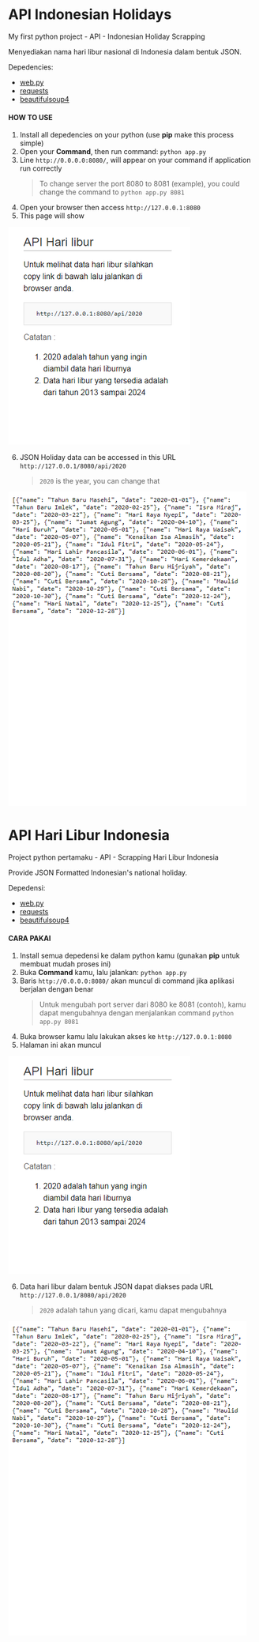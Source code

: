 # API Indonesian Holidays

My first python project - API - Indonesian Holiday Scrapping

Menyediakan nama hari libur nasional di Indonesia dalam bentuk JSON.

Depedencies:
* [web.py](https://webpy.org/)
* [requests](https://requests.readthedocs.io/)
* [beautifulsoup4](https://www.crummy.com/software/BeautifulSoup/)

#### HOW TO USE
1. Install all depedencies on your python (use **pip** make this process simple)
2. Open your **Command**, then run command: `python app.py`
3. Line `http://0.0.0.0:8080/`, will appear on your command if application run correctly
   > To change server the port 8080 to 8081 (example), you could change the command to `python app.py 8081`
4. Open your browser then access `http://127.0.0.1:8080`
5. This page will show

![Index Image](https://github.com/haniefhan/indonesian_holiday/blob/main/static/images/index.png)

6. JSON Holiday data can be accessed in this URL `http://127.0.0.1/8080/api/2020`
   > `2020` is the year, you can change that
   
![API Image](https://github.com/haniefhan/indonesian_holiday/blob/main/static/images/api.png)

# API Hari Libur Indonesia

Project python pertamaku - API - Scrapping Hari Libur Indonesia

Provide JSON Formatted Indonesian's national holiday.

Depedensi:
* [web.py](https://webpy.org/)
* [requests](https://requests.readthedocs.io/)
* [beautifulsoup4](https://www.crummy.com/software/BeautifulSoup/)

#### CARA PAKAI
1. Install semua depedensi ke dalam python kamu (gunakan **pip** untuk membuat mudah proses ini)
2. Buka **Command** kamu, lalu jalankan: `python app.py`
3. Baris `http://0.0.0.0:8080/` akan muncul di command jika aplikasi berjalan dengan benar
   > Untuk mengubah port server dari 8080 ke 8081 (contoh), kamu dapat mengubahnya dengan menjalankan command `python app.py 8081`
4. Buka browser kamu lalu lakukan akses ke `http://127.0.0.1:8080`
5. Halaman ini akan muncul

![Index Image](https://github.com/haniefhan/indonesian_holiday/blob/main/static/images/index.png)

6. Data hari libur dalam bentuk JSON dapat diakses pada URL `http://127.0.0.1/8080/api/2020`
   > `2020` adalah tahun yang dicari, kamu dapat mengubahnya
   
![API Image](https://github.com/haniefhan/indonesian_holiday/blob/main/static/images/api.png)
